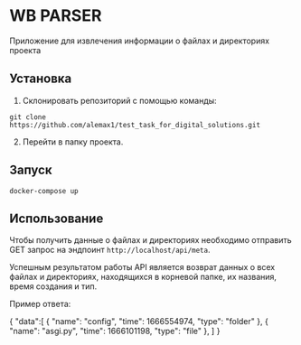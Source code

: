 # WB PARSER

Приложение для извлечения информации о файлах и директориях проекта

## Установка

1. Склонировать репозиторий с помощью команды:

```shell
git clone https://github.com/alemax1/test_task_for_digital_solutions.git
```

2. Перейти в папку проекта.

## Запуск

```shell
docker-compose up
```

## Использование

Чтобы получить данные о файлах и директориях необходимо отправить GET запрос на эндпоинт `http://localhost/api/meta`.

Успешным результатом работы API является возврат данных о всех файлах и директориях, находящихся в корневой папке, их названия, время создания и тип.

Пример ответа:

{
    "data":[
        {
            "name": "config",
            "time": 1666554974,
            "type": "folder"
        },
        {
            "name": "asgi.py",
            "time": 1666101198,
            "type": "file"
        },
    ]
}
